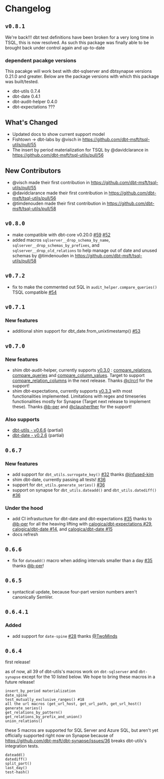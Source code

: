 # Changelog

## `v0.8.1`


We're back!!! dbt test definitions have been broken for a very long time in TSQL, this is now resolved. As such this package was finally able to be brought back under control again and up-to-date
### dependent pacakge versions

This pacakge will work best with dbt-sqlserver and dbtsynapse versions 0.21.0 and greater. Below are the package versions with which this package was built/tested.
- dbt-utils 0.7.4
- dbt-date 0.4.1
- dbt-audit-helper 0.4.0
- dbt-expectations ???
## What's Changed
* Updated docs to show current support model
* Fishtown -> dbt-labs by @visch in https://github.com/dbt-msft/tsql-utils/pull/55
* The insert by period materialization for TSQL by @davidclarance in https://github.com/dbt-msft/tsql-utils/pull/56

## New Contributors
* @visch made their first contribution in https://github.com/dbt-msft/tsql-utils/pull/55
* @davidclarance made their first contribution in https://github.com/dbt-msft/tsql-utils/pull/56
* @timdenouden made their first contribution in https://github.com/dbt-msft/tsql-utils/pull/58
## `v0.8.0`

- make compatible with dbt-core v0.20.0 [#59](https://github.com/dbt-msft/tsql-utils/pull/59) [#52](https://github.com/dbt-msft/tsql-utils/pull/52)
- added macros `sqlserver__drop_schema_by_name`, `sqlserver__drop_schemas_by_prefixes`, and `sqlserver__drop_old_relations` to help manage out of date and unused schemas by @timdenouden in https://github.com/dbt-msft/tsql-utils/pull/58

## `v0.7.2`

- fix to make the commented out SQL in `audit_helper.compare_queries()` TSQL compatible [#54](https://github.com/dbt-msft/tsql-utils/pull/54)

## `v0.7.1`

### New features

- additional shim support for dbt_date.from_unixtimestamp() [#53](https://github.com/dbt-msft/tsql-utils/pull/53)

## `v0.7.0`

### New features

- shim dbt-audit-helper, currently supports [v0.3.0](https://github.com/fishtown-analytics/dbt-audit-helper/releases/tag/0.3.0) : [compare_relations](https://github.com/fishtown-analytics/dbt-audit-helper#compare_relations-source), [compare_queries](https://github.com/fishtown-analytics/dbt-audit-helper#compare_queries-source) and [compare_column_values](https://github.com/fishtown-analytics/dbt-audit-helper#compare_column_values-source). Target to support [compare_relation_columns](https://github.com/fishtown-analytics/dbt-audit-helper#compare_relation_columns-source) in the next release. Thanks [@clrcrl](https://github.com/clrcrl) for the support!
- shim dbt-expectations, currently supports [v0.3.3](https://github.com/calogica/dbt-expectations/releases/tag/0.3.3) with most functionalities implemented. Limitations with regex and timeseries functionalities mostly for Synapse (Target next release to implement these). Thanks [@b-per](https://github.com/b-per) and [@clausherther](https://github.com/clausherther) for the support!

### Also supports
-  [dbt-utils - v0.6.6](https://github.com/fishtown-analytics/dbt-utils/releases/tag/0.6.6) (partial)
- [dbt-date - v0.2.6](https://github.com/calogica/dbt-date/releases/tag/0.2.6) (partial)

## `0.6.7`

### New features

- add support for `dbt_utils.surrogate_key()` [#32](https://github.com/dbt-msft/tsql-utils/pull/32) thanks [@infused-kim](https://github.com/infused-kim)
- shim dbt-date, currently passing all tests! [#36](https://github.com/dbt-msft/tsql-utils/pull/36)
- support for `dbt_utils.generate_series()` [#36](https://github.com/dbt-msft/tsql-utils/pull/36)
- support on synapse for `dbt_utils.dateadd()` and `dbt_utils.datediff()` [#36](https://github.com/dbt-msft/tsql-utils/pull/36)

### Under the hood
- add CI infrastucture for dbt-date and dbt-expectations [#35](https://github.com/dbt-msft/tsql-utils/pull/35) thanks to [@b-per](https://github.com/b-per) for all the heaving lifting with [calogica/dbt-expectations #29](https://github.com/calogica/dbt-expectations/pull/29), [calogica/dbt-date #14](https://github.com/calogica/dbt-date/pull/14), and [calogica/dbt-date #15](https://github.com/calogica/dbt-date/pull/15)
- docs refresh

## `0.6.6`

- fix for `dateadd()` macro when adding intervals smaller than a day [#35](https://github.com/dbt-msft/tsql-utils/pull/35) thanks [@b-per](https://github.com/b-per)!
## `0.6.5`

- syntactical update, because four-part version numbers aren't canonically SemVer.
## `0.6.4.1`

### Added
- add support for `date-spine` [#28](https://github.com/dbt-msft/tsql-utils/pull/28) thanks [@TwoMinds](https://github.com/TwoMinds)

## `0.6.4`

first release!

as of now, all 39 of dbt-utils's macros work on `dbt-sqlserver` and `dbt-synapse` except for the 10 listed below. We hope to bring these macros in a future release!

    insert_by_period materialization
    date_spine
    test_mutually_exclusive_ranges() #18
    all the url macros (get_url_host, get_url_path, get_url_host()
    generate_series()
    get_relations_by_pattern()
    get_relations_by_prefix_and_union()
    union_relations()

these 5 macros are supported for SQL Server and Azure SQL, but aren't yet officially supported right now on Synapse because of https://github.com/dbt-msft/dbt-synapse/issues/36 breaks dbt-utils's integration tests.  

    dateadd()
    datediff()
    split_part()
    last_day()
    test-hash()